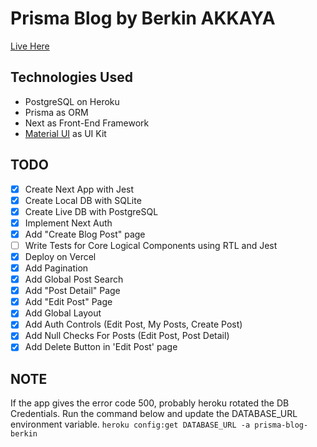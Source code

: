 # Prisma Blog by Berkin AKKAYA

[Live Here](https://prisma-blog-flame.vercel.app/)

## Technologies Used

* PostgreSQL on Heroku
* Prisma as ORM
* Next as Front-End Framework
* [Material UI](mui.com) as UI Kit

## TODO

- [x] Create Next App with Jest
- [x] Create Local DB with SQLite
- [x] Create Live DB with PostgreSQL
- [x] Implement Next Auth
- [x] Add "Create Blog Post" page
- [ ] Write Tests for Core Logical Components using RTL and Jest
- [x] Deploy on Vercel
- [x] Add Pagination
- [x] Add Global Post Search
- [x] Add "Post Detail" Page
- [x] Add "Edit Post" Page
- [x] Add Global Layout
- [x] Add Auth Controls (Edit Post, My Posts, Create Post)
- [x] Add Null Checks For Posts (Edit Post, Post Detail)
- [x] Add Delete Button in 'Edit Post' page

## NOTE

If the app gives the error code 500, probably heroku rotated the DB Credentials. Run the command below and update the DATABASE_URL environment variable.
`heroku config:get DATABASE_URL -a prisma-blog-berkin`
